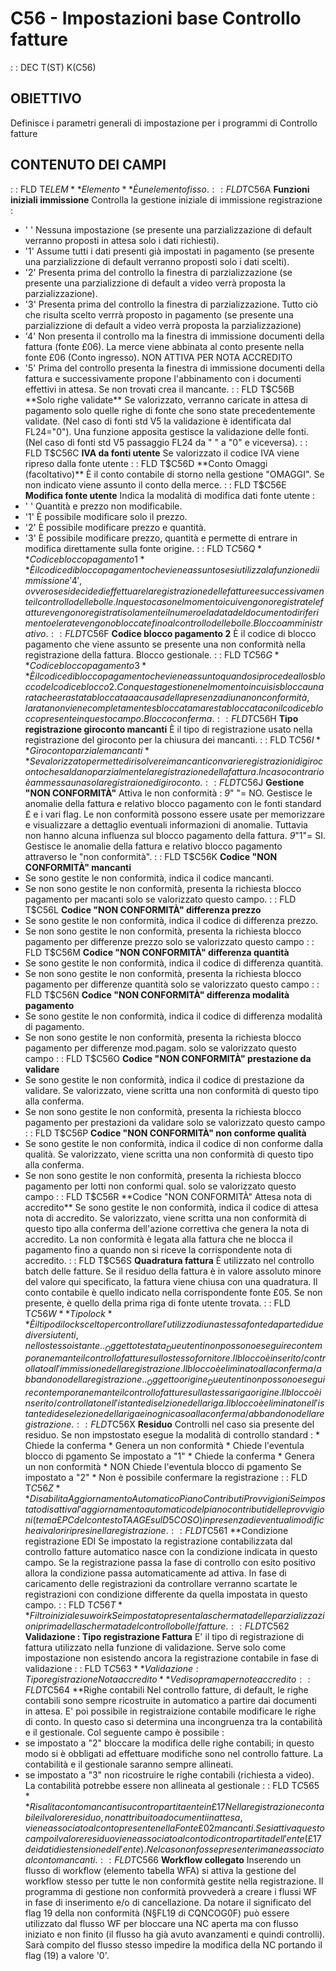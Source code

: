 # C56 - Impostazioni base Controllo fatture
 :  : DEC T(ST) K(C56)
## OBIETTIVO
Definisce i parametri generali di impostazione per i programmi di Controllo fatture
## CONTENUTO DEI CAMPI
 :  : FLD T$ELEM **Elemento**
È un elemento fisso.
 :  : FLD T$C56A  **Funzioni iniziali immissione**
Controlla la gestione iniziale di immissione registrazione : 
- ' ' Nessuna impostazione (se presente una parzializzazione di default verranno proposti in attesa solo i dati richiesti).
- '1' Assume tutti i dati presenti già impostati in pagamento (se presente una parzializzione di default verranno proposti solo i dati scelti).
- '2' Presenta prima del controllo la finestra di parzializzazione (se presente una parzializzione di default a video verrà proposta la parzializzazione).
- '3' Presenta prima del controllo la finestra di parzializzazione. Tutto ciò che risulta scelto verrrà proposto in pagamento (se presente una parzializzione di default a video verrà proposta la parzializzazione)
- '4' Non presenta il controllo ma la finestra di immissione documenti della fattura (fonte £06). La merce viene abbinata al conto presente nella fonte £06 (Conto ingresso). NON ATTIVA PER NOTA ACCREDITO
- '5' Prima del controllo presenta la finestra di immissione documenti della fattura e successivamente propone l'abbinamento con i documenti effettivi in attesa. Se non trovati crea il mancante.
 :  : FLD T$C56B  **Solo righe validate**
Se valorizzato, verranno caricate in attesa di pagamento solo quelle righe di fonte che sono state precedentemente validate. (Nel caso di
fonti std V5 la validazione è identificata dal FL24="0"). Una funzione apposita gestisce la validazione delle fonti.(Nel caso di fonti std V5 passaggio FL24 da " " a "0" e viceversa).
 :  : FLD T$C56C  **IVA da fonti utente**
Se valorizzato il codice IVA viene ripreso dalla fonte utente
 :  : FLD T$C56D  **Conto Omaggi (facoltativo)**
È il conto contabile di storno nella gestione "OMAGGI". Se non indicato viene assunto il conto della merce.
 :  : FLD T$C56E  **Modifica fonte utente**
Indica la modalità di modifica dati fonte utente : 
- ' ' Quantità e prezzo non modificabile.
- '1' È possibile modificare solo il prezzo.
- '2' È possibile modificare prezzo e quantità.
- '3' È possibile modificare prezzo, quantità e permette di entrare in modifica direttamente sulla fonte origine.
 :  : FLD T$C56Q  **Codice blocco pagamento 1**
È il codice di blocco pagamento che viene assunto se si utilizza la funzione di immissione '4', ovvero se si decide di effettuare la registrazione delle fatture e successivamente il controllo delle bolle. In questo caso nel momento i cui vengono registrate le fatture vengono registrati solamente il numero e la data del documento di riferimento e le rate vengono bloccate fino al controllo delle bolle. Blocco amministrativo.
 :  : FLD T$C56F  **Codice blocco pagamento 2**
È il codice di blocco pagamento che viene assunto se presente una non conformità nella registrazione della fattura. Blocco gestionale.
 :  : FLD T$C56G  **Codice blocco pagamento 3**
È il codice di blocco pagamento che viene assunto quando si procede allo sblocco del codice blocco 2. Con questa gestione nel momento in cui si sblocca una rata che era stata bloccataa a causa della presenza di una non conformità, la rata non viene completamente sbloccata ma resta bloccata con il codice blocco presente in questo campo. Blocco conferma.
 :  : FLD T$C56H  **Tipo registrazione giroconto mancanti**
È il tipo di registrazione usato nella registrazione del giroconto per la chiusura dei mancanti.
 :  : FLD T$C56I  **Giroconto parziale mancanti**
Se valorizzato permette di risolvere i mancanti con varie registrazioni di giroconto che saldano parzialmente la registrazione della fattura. In caso contrario è ammessa una sola registraione di giroconto.
 :  : FLD T$C56J  **Gestione "NON CONFORMITÀ"**
Attiva le non conformità : 
_9_" "= NO.
Gestisce le anomalie della fattura e relativo blocco pagamento con le fonti standard £ e i vari flag. Le non conformità possono essere usate per memorizzare e visualizzare a dettaglio eventuali informazioni di anomalie. Tuttavia non hanno alcuna influenza sul blocco pagamento della fattura.
_9_"1"= SI.
Gestisce le anomalie della fattura e relativo blocco pagamento attraverso le "non conformità".
 :  : FLD T$C56K  **Codice "NON CONFORMITÀ" mancanti**
- Se sono gestite le non conformità, indica il codice mancanti.
- Se non sono gestite le non conformità, presenta la richiesta blocco pagamento per macanti solo se valorizzato questo campo.
 :  : FLD T$C56L  **Codice "NON CONFORMITÀ" differenza prezzo**
- Se sono gestite le non conformità, indica il codice di differenza prezzo.
- Se non sono gestite le non conformità, presenta la richiesta blocco pagamento per differenze prezzo solo se valorizzato questo campo
 :  : FLD T$C56M  **Codice "NON CONFORMITÀ" differenza quantità**
- Se sono gestite le non conformità, indica il codice di differenza quantità.
- Se non sono gestite le non conformità, presenta la richiesta blocco pagamento per differenze quantità solo se valorizzato questo campo
 :  : FLD T$C56N  **Codice "NON CONFORMITÀ" differenza modalità pagamento**
- Se sono gestite le non conformità, indica il codice di differenza modalità di pagamento.
- Se non sono gestite le non conformità, presenta la richiesta blocco pagamento per differenze mod.pagam. solo se valorizzato questo campo
 :  : FLD T$C56O  **Codice "NON CONFORMITÀ" prestazione da validare**
- Se sono gestite le non conformità, indica il codice di prestazione da validare. Se valorizzato, viene scritta una non conformità di questo tipo alla conferma.
- Se non sono gestite le non conformità, presenta la richiesta blocco pagamento per prestazioni da validare solo se valorizzato questo campo
 :  : FLD T$C56P  **Codice "NON CONFORMITÀ" non conforme qualità**
- Se sono gestite le non conformità, indica il codice di non conforme dalla qualità. Se valorizzato, viene scritta una non conformità di questo tipo alla conferma.
- Se non sono gestite le non conformità, presenta la richiesta blocco pagamento per lotti non conformi qual. solo se valorizzato questo campo
 :  : FLD T$C56R  **Codice "NON CONFORMITÀ" Attesa nota di accredito**
Se sono gestite le non conformità, indica il codice di attesa nota di accredito. Se valorizzato, viene scritta una non conformità di questo tipo alla conferma dell'azione correttiva che genera la nota di accredito. La non conformità è legata alla fattura che ne blocca il pagamento fino a quando non si riceve la corrispondente nota di accredito.
 :  : FLD T$C56S  **Quadratura fattura**
È utilizzato nel controllo batch delle fatture. Se il residuo della fattura è in valore assoluto minore del valore qui specificato, la fattura viene chiusa con una quadratura. Il conto contabile è quello indicato nella corrispondente fonte £05. Se non presente, è quello della prima riga di fonte utente trovata.
 :  : FLD T$C56W  **Tipo lock**
È il tipo di lock scelto per controllare l'utilizzo di una stessa fonte da parte di due diversi utenti, nello stesso istante.
. _Oggetto testata_
Due utenti non possono eseguire contemporanemante il controllo fatture sullo stesso fornitore.
Il blocco è inserito/controllato all'immissione della registrazione.
Il blocco è eliminato alla conferma/abbandono della registrazione.
. _Oggetto origine_
Due utenti non possono eseguire contemporanemante il controllo fatture sulla stessa riga origine.
Il blocco è inserito/controllato nell'istante di selzione della riga.
Il blocco è eliminato nell'istante di deselezione della riga e in ogni caso alla conferma/abbandono della registrazione.
 :  : FLD T$C56X  **Residuo**
Controlli nel caso sia presente del residuo.
Se non impstostato esegue la modalità di controllo standard : 
\* Chiede la conferma
\* Genera un non conformità
\* Chiede l'eventula blocco di pgamento
Se impostato a "1"
\* Chiede la conferma
\* Genera un non conformità
\* NON Chiede l'eventula blocco di pgamento
Se impostato a "2"
\* Non è possibile confermare la registrazione
 :  : FLD T$C56Z  **Disabilita Aggiornamento Automatico Piano Contributi Provvigioni
Se impostato disattiva l'aggiornamento automatico del piano contributi delle provvigioni
(tema £PC del contesto TAAGE sul D5COSO) in presenza di eventuali modifiche ai valori
ripresi nella registrazione.
 :  : FLD T$C561  **Condizione registrazione EDI
Se impostato la registrazione contabilizzata dal controllo fatture automatico nasce con la condizione indicata in questo campo. Se la registrazione passa la fase di controllo con esito positivo allora la condizione passa automaticamente ad attiva.
In fase di caricamento delle registrazioni da controllare verranno scartate le registrazioni con
condizione differente da quella impostata in questo campo.
 :  : FLD T$C56T  **Filtro iniziale su woirk
Se impostato presenta la schermata delle parzializzazioni prima della schermata del controllo bolle/fatture.
 :  : FLD T$C562  **Validazione :  Tipo registrazione Fattura**
E' il tipo di registrazione di fattura utilizzato nella funzione di
validazione. Serve solo come impostazione non esistendo ancora la
registrazione contabile in fase di validazione
 :  : FLD T$C563  **Validazione :  Tipo registrazione Nota accredito**
Vedi sopra ma per note accredito
 :  : FLD T$C564  **Righe contabili
Nel controllo fatture, di default, le righe contabili sono sempre
ricostruite in automatico a partire dai documenti in attesa. E'
poi possibile in registraizione contabile modificare le righe di
conto. In questo caso si determina una incongruenza tra la contabilità
e il gestionale.
Col seguente campo è possibile : 
-  se impostato a "2" bloccare la modifica delle righe contabili;
   in questo modo si è obbligati ad effettuare modifiche sono nel
   controllo fatture. La contabilità e il gestionale saranno sempre
   allineati.
-  se impostato a "3" non ricostruire le righe contabili (richiesta
   a video). La contabilità potrebbe essere non allineata al gestionale
 :  : FLD T$C565  **Risalita conto mancanti su contropartita ente in £17
Nella registrazione contabile il valore residuo, non attribuito a documenti
in attesa, viene associato al conto presente nella Fonte £02 mancanti.
Se si attiva questo campo il valore residuo viene associato al conto di
contropartita dell'ente (£17 dei dati di estensione dell'ente).
Nel caso non fosse presente rimane associato al conto mancanti.
 :  : FLD T$C566  **Workflow collegato**
Inserendo un flusso di workflow (elemento tabella WFA) si attiva la gestione del workflow stesso
per tutte le non conformità gestite nella registrazione. Il programma di gestione non conformità
provvederà a creare i flussi WF in fase di inserimento e/o di cancellazione.
Da notare il significato del flag 19 della non conformità (N§FL19 di CQNCOG0F) può essere utilizzato
dal flusso WF per bloccare una NC aperta ma con flusso iniziato e non finito (il flusso ha già avuto
avanzamenti e quindi controlli). Sarà compito del flusso stesso impedire la modifica della NC
portando il flag (19) a valore '0'.


